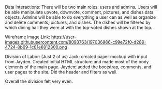 Data Interactions:  There will be two main roles, users and admins. Users will be able manipulate upvote, downvote, comment, pictures, and dishes data objects. Admins will be able to do everything a user can as well as organize and delete comments, pictures, and dishes. The dishes will be filtered by which dining hall they were at with the top-voted dishes shown at the top.

Wireframe Image Link: https://user-images.githubusercontent.com/8093763/197036986-c99e72f0-d289-4724-8b69-1c81e6812300.png

Division of Labor: (Just 2 of us)
Jack: created paper mockup with input from Jayden. Created initial HTML structure and made most of the body elements of the main page. 
Jayden: added the bootstrap, comments, and user pages to the site. Did the header and filters as well.

Overall the division felt very even.




